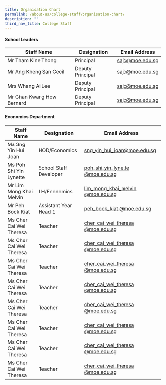 ```yaml
---
title: Organisation Chart
permalink: /about-us/college-staff/organisation-chart/
description: ""
third_nav_title: College Staff
---
```

#### School Leaders

| Staff Name| Designation| Email Address|
| -------- | -------- | -------- |
| Mr Tham Kine Thong   | Principal   | <a href="mailto:sajc@moe.edu.sg">sajc@moe.edu.sg</a>    |
| Mr Ang Kheng San Cecil   | Deputy Principal   | <a href="mailto:sajc@moe.edu.sg">sajc@moe.edu.sg</a>    |
| Mrs Whang Ai Lee    |  Deputy Principal     | <a href="mailto:sajc@moe.edu.sg">sajc@moe.edu.sg</a>    |
| Mr Chan Kwang How Bernard    |  Deputy Principal    | <a href="mailto:sajc@moe.edu.sg">sajc@moe.edu.sg</a>    |

#### Economics Department

| Staff Name| Designation| Email Address|
| -------- | -------- | -------- |
| Ms Sng Yin Hui Joan   | HOD/Economics   | <a href="mailto:sng_yin_hui_joan@moe.edu.sg">sng_yin_hui_joan@moe.edu.sg</a>| 
| Ms Poh Shi Yin Lynette   | School Staff Developer   |<a href="mailto:poh_shi_yin_lynette @moe.edu.sg">poh_shi_yin_lynette @moe.edu.sg</a> |
| Mr Lim Mong Khai Melvin    |  LH/Economics     | <a href="mailto:lim_mong_khai_melvin @moe.edu.sg">lim_mong_khai_melvin @moe.edu.sg</a> |
| Mr Peh Bock Kiat    |  Assistant Year Head 1    | <a href="mailto:peh_bock_kiat @moe.edu.sg">peh_bock_kiat @moe.edu.sg</a> |
| Ms Cher Cai Wei Theresa   |  Teacher   | <a href="mailto:cher_cai_wei_theresa @moe.edu.sg">cher_cai_wei_theresa @moe.edu.sg</a> |
| Ms Cher Cai Wei Theresa   |  Teacher   | <a href="mailto:cher_cai_wei_theresa @moe.edu.sg">cher_cai_wei_theresa @moe.edu.sg</a> |
| Ms Cher Cai Wei Theresa   |  Teacher   | <a href="mailto:cher_cai_wei_theresa @moe.edu.sg">cher_cai_wei_theresa @moe.edu.sg</a> |
| Ms Cher Cai Wei Theresa   |  Teacher   | <a href="mailto:cher_cai_wei_theresa @moe.edu.sg">cher_cai_wei_theresa @moe.edu.sg</a> |
| Ms Cher Cai Wei Theresa   |  Teacher   | <a href="mailto:cher_cai_wei_theresa @moe.edu.sg">cher_cai_wei_theresa @moe.edu.sg</a> |
| Ms Cher Cai Wei Theresa   |  Teacher   | <a href="mailto:cher_cai_wei_theresa @moe.edu.sg">cher_cai_wei_theresa @moe.edu.sg</a> |
| Ms Cher Cai Wei Theresa   |  Teacher   | <a href="mailto:cher_cai_wei_theresa @moe.edu.sg">cher_cai_wei_theresa @moe.edu.sg</a> |
| Ms Cher Cai Wei Theresa   |  Teacher   | <a href="mailto:cher_cai_wei_theresa @moe.edu.sg">cher_cai_wei_theresa @moe.edu.sg</a> |